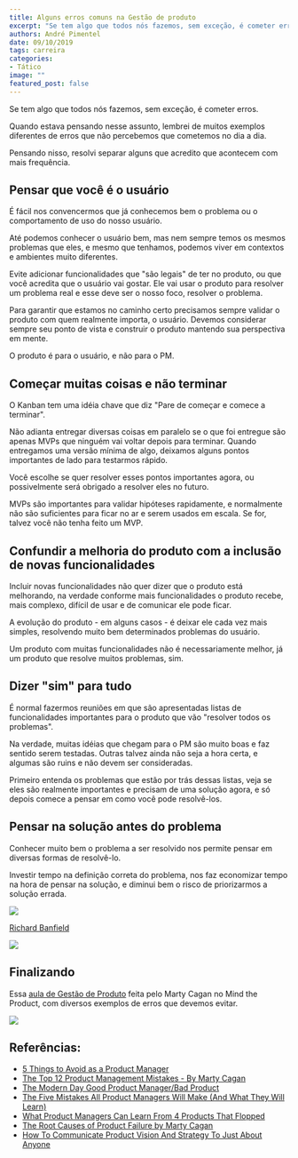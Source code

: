 ```yaml
---
title: Alguns erros comuns na Gestão de produto
excerpt: "Se tem algo que todos nós fazemos, sem exceção, é cometer erros."
authors: André Pimentel
date: 09/10/2019
tags: carreira
categories:
- Tático
image: ""
featured_post: false
---
```


Se tem algo que todos nós fazemos, sem exceção, é cometer erros.

Quando estava pensando nesse assunto, lembrei de muitos exemplos
diferentes de erros que não percebemos que cometemos no dia a dia.

Pensando nisso, resolvi separar alguns que acredito que acontecem com
mais frequência.

Pensar que você é o usuário
---------------------------

É fácil nos convencermos que já conhecemos bem o problema ou o
comportamento de uso do nosso usuário.

Até podemos conhecer o usuário bem, mas nem sempre temos os mesmos
problemas que eles, e mesmo que tenhamos, podemos viver em contextos e
ambientes muito diferentes.

Evite adicionar funcionalidades que "são legais" de ter no produto, ou
que você acredita que o usuário vai gostar. Ele vai usar o produto para
resolver um problema real e esse deve ser o nosso foco, resolver o
problema.

Para garantir que estamos no caminho certo precisamos sempre validar o
produto com quem realmente importa, o usuário. Devemos considerar sempre
seu ponto de vista e construir o produto mantendo sua perspectiva em
mente.

O produto é para o usuário, e não para o PM.

Começar muitas coisas e não terminar
------------------------------------

O Kanban tem uma idéia chave que diz "Pare de começar e comece a
terminar".

Não adianta entregar diversas coisas em paralelo se o que foi entregue
são apenas MVPs que ninguém vai voltar depois para terminar. Quando
entregamos uma versão mínima de algo, deixamos alguns pontos importantes
de lado para testarmos rápido.

Você escolhe se quer resolver esses pontos importantes agora, ou
possivelmente será obrigado a resolver eles no futuro.

MVPs são importantes para validar hipóteses rapidamente, e normalmente
não são suficientes para ficar no ar e serem usados em escala. Se for,
talvez você não tenha feito um MVP.

 Confundir a melhoria do produto com a inclusão de novas funcionalidades
-----------------------------------------------------------------------

Incluir novas funcionalidades não quer dizer que o produto está
melhorando, na verdade conforme mais funcionalidades o produto recebe,
mais complexo, difícil de usar e de comunicar ele pode ficar.

A evolução do produto - em alguns casos - é deixar ele cada vez mais
simples, resolvendo muito bem determinados problemas do usuário.

Um produto com muitas funcionalidades não é necessariamente melhor, já
um produto que resolve muitos problemas, sim.


Dizer "sim" para tudo
-----------------------

É normal fazermos reuniões em que são apresentadas listas de
funcionalidades importantes para o produto que vão "resolver todos os
problemas".

Na verdade, muitas idéias que chegam para o PM são muito boas e faz
sentido serem testadas. Outras talvez ainda não seja a hora certa, e
algumas são ruins e não devem ser consideradas.

Primeiro entenda os problemas que estão por trás dessas listas, veja se
eles são realmente importantes e precisam de uma solução agora, e só
depois comece a pensar em como você pode resolvê-los.

Pensar na solução antes do problema
-----------------------------------

Conhecer muito bem o problema a ser resolvido nos permite pensar em
diversas formas de resolvê-lo.

Investir tempo na definição correta do problema, nos faz economizar
tempo na hora de pensar na solução, e diminui bem o risco de
priorizarmos a solução errada.

[![](https://bucketeer-e05bbc84-baa3-437e-9518-adb32be77984.s3.amazonaws.com/public/images/a9c28d43-7f4f-4672-84e9-37ad4a129aa5_1414x380.png)](https://cdn.substack.com/image/fetch/f_auto,q_auto:good,fl_progressive:steep/https%3A%2F%2Fbucketeer-e05bbc84-baa3-437e-9518-adb32be77984.s3.amazonaws.com%2Fpublic%2Fimages%2Fa9c28d43-7f4f-4672-84e9-37ad4a129aa5_1414x380.png)

[Richard Banfield](https://medium.com/fresh-tilled-soil/how-to-communicate-product-vision-and-strategy-to-just-about-anyone-dc397ceab72a)

[![](https://bucketeer-e05bbc84-baa3-437e-9518-adb32be77984.s3.amazonaws.com/public/images/5e2f5056-6286-465d-9190-25f96ccb9365_1600x902.png)](https://cdn.substack.com/image/fetch/f_auto,q_auto:good,fl_progressive:steep/https%3A%2F%2Fbucketeer-e05bbc84-baa3-437e-9518-adb32be77984.s3.amazonaws.com%2Fpublic%2Fimages%2F5e2f5056-6286-465d-9190-25f96ccb9365_1600x902.png)

**Finalizando**
---------------

Essa [aula de Gestão de
Produto](https://www.mindtheproduct.com/video-the-root-causes-of-product-failure-by-marty-cagan/)
feita pelo Marty Cagan no Mind the Product, com diversos exemplos de
erros que devemos evitar.

[![](https://bucketeer-e05bbc84-baa3-437e-9518-adb32be77984.s3.amazonaws.com/public/images/f38cd884-8d6b-4d79-9fcf-72b254e29c5b_1000x814.png)](https://cdn.substack.com/image/fetch/f_auto,q_auto:good,fl_progressive:steep/https%3A%2F%2Fbucketeer-e05bbc84-baa3-437e-9518-adb32be77984.s3.amazonaws.com%2Fpublic%2Fimages%2Ff38cd884-8d6b-4d79-9fcf-72b254e29c5b_1000x814.png)

**Referências:**
----------------

- [5 Things to Avoid as a Product Manager](https://www.productschool.com/blog/product-management-2/experience/5-things-avoid-product-manager/)
- [The Top 12 Product Management Mistakes - By Marty Cagan](https://svpg.com/assets/Files/toppmmistakes.pdf)
- [The Modern Day Good Product Manager/Bad Product](https://medium.com/@hemal/the-modern-day-good-product-manager-bad-product-d5b537398e3a)
- [The Five Mistakes All Product Managers Will Make (And What They Will Learn)](https://medium.com/fresh-tilled-soil/the-five-mistakes-all-product-managers-will-make-c07cb75ef372)
- [What Product Managers Can Learn From 4 Products That Flopped](https://www.productplan.com/4-products-that-flopped/)
- [The Root Causes of Product Failure by Marty Cagan](https://www.mindtheproduct.com/video-the-root-causes-of-product-failure-by-marty-cagan/)
- [How To Communicate Product Vision And Strategy To Just About Anyone](https://medium.com/fresh-tilled-soil/how-to-communicate-product-vision-and-strategy-to-just-about-anyone-dc397ceab72a)
